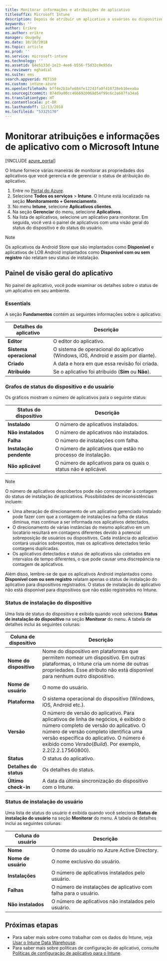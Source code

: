 ```yaml
---
title: Monitorar informações e atribuições de aplicativo
titlesuffix: Microsoft Intune
description: Depois de atribuir um aplicativo a usuários ou dispositivos, use essas informações para ajudá-lo a monitorar o status do aplicativo.
keywords: ''
author: Erikre
ms.author: erikre
manager: dougeby
ms.date: 10/10/2018
ms.topic: article
ms.prod: ''
ms.service: microsoft-intune
ms.technology: ''
ms.assetid: 64e5133d-1e23-4ee6-b556-f5d32c0e95da
ms.reviewer: mghadial
ms.suite: ems
search.appverid: MET150
ms.custom: intune-azure
ms.openlocfilehash: bff4e2b3afe684fe12243fa0f410728eb16eeaba
ms.sourcegitcommit: 874d9a00cc4666920069d54f99c6c2e687fa34a6
ms.translationtype: HT
ms.contentlocale: pt-BR
ms.lasthandoff: 12/13/2018
ms.locfileid: "53325170"
---
```

# <a name="monitor-app-information-and-assignments-with-microsoft-intune"></a>Monitorar atribuições e informações de aplicativo com o Microsoft Intune

[!INCLUDE [azure_portal](./includes/azure_portal.md)]

O Intune fornece várias maneiras de monitorar as propriedades dos aplicativos que você gerencia e de gerenciar o status de atribuição do aplicativo.

1. Entre no [Portal do Azure](https://portal.azure.com).
2. Selecione **Todos os serviços** > **Intune**. O Intune está localizado na seção **Monitoramento + Gerenciamento**.
3. No menu **Intune**, selecione **Aplicativos clientes**.
4. Na seção **Gerenciar** do menu, selecione **Aplicativos**.
5. Na lista de aplicativos, selecione um aplicativo para monitorar. Em seguida, você verá o painel de aplicativos com uma visão geral do status do dispositivo e do status do usuário.

> [!NOTE]
> Os aplicativos da Android Store que são implantados como **Disponível** e aplicativos de LOB Android implantados como **Disponível com ou sem registro** não relatam seu status de instalação.

## <a name="app-overview-pane"></a>Painel de visão geral do aplicativo

No painel de aplicativo, você pode examinar os detalhes sobre o status de um aplicativo em seu ambiente.

### <a name="essentials"></a>Essentials
A seção **Fundamentos** contém as seguintes informações sobre o aplicativo:

 | **Detalhes do aplicativo**            | **Descrição**                                                      |
|------------------------|------------------------------------------------------------------|
| **Editor**          | O editor do aplicativo.                                            |
| **Sistema operacional**   | O sistema de operacional do aplicativo (Windows, iOS, Android e assim por diante). |
| **Criado**             | A data e hora em que essa revisão foi criada.                         |
| **Atribuído**           | Se o aplicativo foi atribuído (**Sim** ou **Não**).                  |

### <a name="device-and-user-status-graphs"></a>Grafos de status do dispositivo e do usuário
Os gráficos mostram o número de aplicativos para o seguinte status:

| **Status do dispositivo**       | **Descrição**                                       |
|-----------------------|-------------------------------------------------------|
| **Instalado**         | O número de aplicativos instalados.                         |
| **Não instalados**     | O número de aplicativos não instalados.                     |
| **Falha**            | O número de instalações com falha.                   |
| **Instalação pendente**   | O número de aplicativos que estão no processo de instalação. |
| **Não aplicável**           | O número de aplicativos para os quais o status não é aplicável.            |

> [!NOTE]
> O número de aplicativos descobertos pode não corresponder à contagem do status de instalação de aplicativos. Possibilidades de inconsistências incluem:
>    - Uma alteração de direcionamento de um aplicativo gerenciado instalado pode fazer com que a contagem de instalações na folha de status diminua, mas continue a ser informada nos aplicativos detectados.
>    - O direcionamento de várias instâncias do mesmo aplicativo em um locatário resultará em contagens diferentes devido à potencial sobreposição de usuários ou dispositivos. Cada instância do aplicativo contará usuários sobrepostos, mas os aplicativos detectados terão contagens duplicadas.
>    - Os aplicativos detectados e status de aplicativos são coletados em intervalos de tempo diferentes, o que pode causar uma discrepância na contagem de aplicativos.
> 
> Além disso, lembre-se de que os aplicativos Android implantados como **Disponível com ou sem registro** relatam apenas o status de instalação do aplicativo para dispositivos registrados. O status de instalação do aplicativo não está disponível para dispositivos que não estão registrados no Intune.

### <a name="device-install-status"></a>Status de instalação do dispositivo

Uma lista de status do dispositivo é exibida quando você seleciona **Status de instalação do dispositivo** na seção **Monitorar** do menu. A tabela de detalhes inclui as seguintes colunas:

| **Coluna de dispositivo**      | **Descrição**                                                                                                                                                                                                                                            |
|----------------------|------------------------------------------------------------------------------------------------------------------------------------------------------------------------------------------------------------------------------------------------------------|
| **Nome do dispositivo**      | Nome do dispositivo em plataformas que permitem nomear um dispositivo. Em outras plataformas, o Intune cria um nome de outras propriedades. Esse atributo não está disponível para nenhum outro dispositivo.                                                                       |
| **Nome de usuário**        | O nome do usuário.                                                                                                                                                                                                                                      |
| **Plataforma**         | O sistema operacional do dispositivo (Windows, iOS, Android etc.).                                                                                                                                                                                           |
| **Versão**          | O número de versão do aplicativo. Para aplicativos de linha de negócios, é exibido o número completo de versão do aplicativo. O número de versão completo identifica uma versão específica do aplicativo. O número é exibido como _Versão_(_Build_). Por exemplo, 2.2(2.2.17560800). |
| **Status**           | O status do aplicativo.                                                                                                                                                                                                                                     |
| **Detalhes do status**   | Os detalhes do status.                                                                                                                                                                                                                                     |
| **Último check-in**    | A data da última sincronização do dispositivo com o Intune.                                                                                                                                                                                                                  |


### <a name="user-install-status"></a>Status de instalação do usuário

Uma lista de status do usuário é exibida quando você seleciona **Status de instalação do usuário** na seção **Monitorar** do menu. A tabela de detalhes inclui as seguintes colunas:

| **Coluna do usuário**     | **Descrição**                           |
|---------------------|-------------------------------------------|
| **Nome**            | O nome do usuário no Azure Active Directory.         |
| **Nome de usuário**       | O nome exclusivo do usuário.              |
| **Instalações**   | O número de aplicativos instalados pelo usuário. |
| **Falhas**        | O número de instalações de aplicativo com falha para o usuário.     |
| **Não instalados**   | O número de aplicativos não instalados pelo usuário. |


## <a name="next-steps"></a>Próximas etapas

- Para saber mais sobre como trabalhar com os dados do Intune, veja [Usar o Intune Data Warehouse](reports-nav-create-intune-reports.md).
- Para saber mais sobre políticas de configuração de aplicativo, consulte [Políticas de configuração de aplicativo para o Intune](app-configuration-policies-overview.md).

